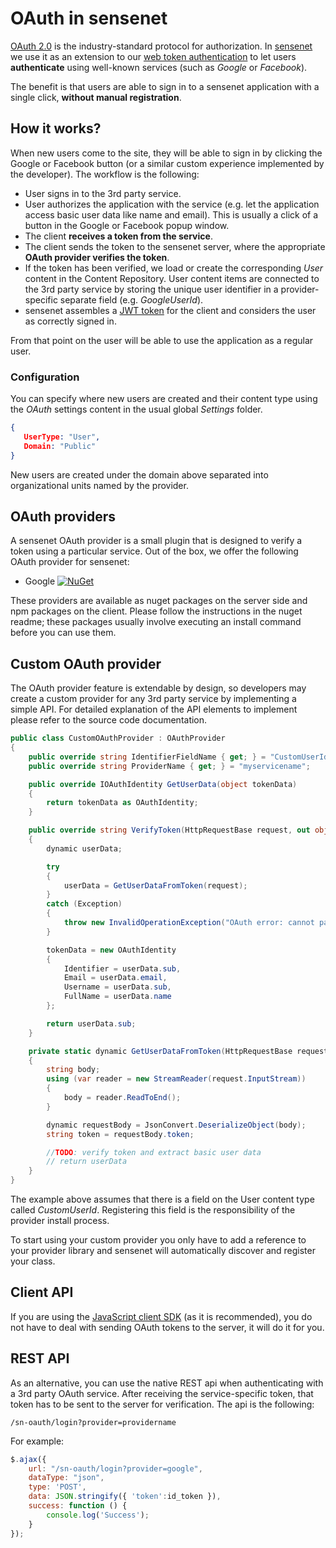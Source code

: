 # OAuth in sensenet
[OAuth 2.0](https://oauth.net/2/) is the industry-standard protocol for authorization. In [sensenet](https://github.com/SenseNet/sensenet) we use it as an extension to our [web token authentication](https://community.sensenet.com/docs/web-token-authentication) to let users **authenticate** using well-known services (such as *Google* or *Facebook*).

The benefit is that users are able to sign in to a sensenet application with a single click, **without manual registration**.

## How it works?
When new users come to the site, they will be able to sign in by clicking the Google or Facebook button (or a similar custom experience implemented by the developer). The workflow is the following:

- User signs in to the 3rd party service.
- User authorizes the application with the service (e.g. let the application access basic user data like name and email). This is usually a click of a button in the Google or Facebook popup window.
- The client **receives a token from the service**. 
- The client sends the token to the sensenet server, where the appropriate **OAuth provider verifies the token**.
- If the token has been verified, we load or create the corresponding *User* content in the Content Repository. User content items are connected to the 3rd party service by storing the unique user identifier in a provider-specific separate field (e.g. *GoogleUserId*).
- sensenet assembles a [JWT token](https://community.sensenet.com/docs/web-token-authentication) for the client and considers the user as correctly signed in.

From that point on the user will be able to use the application as a regular user.

### Configuration
You can specify where new users are created and their content type using the *OAuth* settings content in the usual global *Settings* folder.

```json
{
   UserType: "User",
   Domain: "Public"
}
```

New users are created under the domain above separated into organizational units named by the provider.

## OAuth providers
A sensenet OAuth provider is a small plugin that is designed to verify a token using a particular service. Out of the box, we offer the following OAuth provider for sensenet:

- Google [![NuGet](https://img.shields.io/nuget/v/SenseNet.OAuth.Google.svg)](https://www.nuget.org/packages/SenseNet.OAuth.Google)

These providers are available as nuget packages on the server side and npm packages on the client. Please follow the instructions in the nuget readme; these packages usually involve executing an install command before you can use them.

## Custom OAuth provider
The OAuth provider feature is extendable by design, so developers may create a custom provider for any 3rd party service by implementing a simple API. For detailed explanation of the API elements to implement please refer to the source code documentation.

```csharp
public class CustomOAuthProvider : OAuthProvider
{
    public override string IdentifierFieldName { get; } = "CustomUserId";
    public override string ProviderName { get; } = "myservicename";

    public override IOAuthIdentity GetUserData(object tokenData)
    {
        return tokenData as OAuthIdentity;
    }

    public override string VerifyToken(HttpRequestBase request, out object tokenData)
    {
        dynamic userData;

        try
        {
            userData = GetUserDataFromToken(request);
        }
        catch (Exception)
        {
            throw new InvalidOperationException("OAuth error: cannot parse user data from the request.");
        }

        tokenData = new OAuthIdentity
        {
            Identifier = userData.sub,
            Email = userData.email,
            Username = userData.sub,
            FullName = userData.name
        };

        return userData.sub;
    }

    private static dynamic GetUserDataFromToken(HttpRequestBase request)
    {
        string body;
        using (var reader = new StreamReader(request.InputStream))
        {
            body = reader.ReadToEnd();
        }

        dynamic requestBody = JsonConvert.DeserializeObject(body);
        string token = requestBody.token;

        //TODO: verify token and extract basic user data
        // return userData        
    }
}
```

The example above assumes that there is a field on the User content type called *CustomUserId*. Registering this field is the responsibility of the provider install process.

To start using your custom provider you only have to add a reference to your provider library and sensenet will automatically discover and register your class.

## Client API
If you are using the [JavaScript client SDK](https://github.com/SenseNet/sn-client-js) (as it is recommended), you do not have to deal with sending OAuth tokens to the server, it will do it for you.

## REST API
As an alternative, you can use the native REST api when authenticating with a 3rd party OAuth service. After receiving the service-specific token, that token has to be sent to the server for verification. The api is the following:

```text
/sn-oauth/login?provider=providername
```

For example:

```javascript
$.ajax({
    url: "/sn-oauth/login?provider=google",
    dataType: "json",
    type: 'POST',
    data: JSON.stringify({ 'token':id_token }),
    success: function () {
        console.log('Success');
    }
});
```
